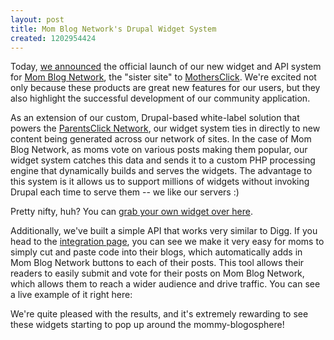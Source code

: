 ```yaml
--- 
layout: post
title: Mom Blog Network's Drupal Widget System
created: 1202954424
---
```

Today, <a href="http://www.emediawire.com/releases/2008/2/emw693924.htm">we announced</a> the official launch of our new widget and API system for <a href="http://www.momblognetwork.com/">Mom Blog Network</a>, the "sister site" to <a href="http://www.mothersclick.com/">MothersClick</a>.  We're excited not only because these products are great new features for our users, but they also highlight the successful development of our community application.

As an extension of our custom, Drupal-based white-label solution that powers the <a href="http://parentsclick.net/">ParentsClick Network</a>, our widget system ties in directly to new content being generated across our network of sites. In the case of Mom Blog Network, as moms vote on various posts making them popular, our widget system catches this data and sends it to a custom PHP processing engine that dynamically builds and serves the widgets. The advantage to this system is it allows us to support millions of widgets without invoking Drupal each time to serve them -- we like our servers :) 

Pretty nifty, huh? You can <a href="http://www.momblognetwork.com/widgets">grab your own widget over here</a>. 

Additionally, we've built a simple API that works very similar to Digg. If you head to the <a href="http://www.momblognetwork.com/integrate">integration page</a>, you can see we make it very easy for moms to simply cut and paste code into their blogs, which automatically adds in Mom Blog Network buttons to each of their posts. This tool allows their readers to easily submit and vote for their posts on Mom Blog Network, which allows them to reach a wider audience and drive traffic. You can see a live example of it right here:

We're quite pleased with the results, and it's extremely rewarding to see these widgets starting to pop up around the mommy-blogosphere!
